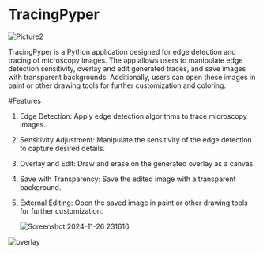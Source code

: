 
# TracingPyper
![Picture2](https://github.com/user-attachments/assets/b5c0e661-0cb5-4995-b3f8-fcd96fa81739)

TracingPyper is a Python application designed for edge detection and tracing of microscopy images. The app allows users to manipulate edge detection sensitivity, overlay and edit generated traces, and save images with transparent backgrounds. Additionally, users can open these images in paint or other drawing tools for further customization and coloring.

#Features
1. Edge Detection: Apply edge detection algorithms to trace microscopy images.
2. Sensitivity Adjustment: Manipulate the sensitivity of the edge detection to capture desired details.
3. Overlay and Edit: Draw and erase on the generated overlay as a canvas.
4. Save with Transparency: Save the edited image with a transparent background.
5. External Editing: Open the saved image in paint or other drawing tools for further customization.

   ![Screenshot 2024-11-26 231616](https://github.com/user-attachments/assets/7d725299-c252-44f8-8332-cbc16498bd9b)

![overlay](https://github.com/user-attachments/assets/8bbbcac5-6e85-4353-954c-6d29bb1efbe0)


